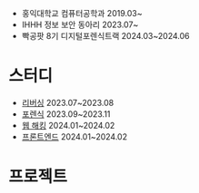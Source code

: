 * 홍익대학교 컴퓨터공학과 2019.03~
* IHHH 정보 보안 동아리 2023.07~
* 빡공팟 8기 디지털포렌식트랙 2024.03~2024.06

<h1>
  스터디
</h1>

* [리버싱](https://star-carpenter-32e.notion.site/d2c70c638c99455c8868cfc2ce1ae469?pvs=4) 2023.07~2023.08
* [포렌식](https://star-carpenter-32e.notion.site/d2c70c638c99455c8868cfc2ce1ae469?pvs=4) 2023.09~2023.11
* [웹 해킹](https://star-carpenter-32e.notion.site/d2c70c638c99455c8868cfc2ce1ae469?pvs=4) 2024.01~2024.02
* [프론트엔드](https://github.com/Dyedds/Front-end) 2024.01~2024.02
<h1>
  프로젝트
</h1>

<!--
**Dyedds/Dyedds** is a ✨ _special_ ✨ repository because its `README.md` (this file) appears on your GitHub profile.

Here are some ideas to get you started:

- 🔭 I’m currently working on ...
- 🌱 I’m currently learning ...
- 👯 I’m looking to collaborate on ...
- 🤔 I’m looking for help with ...
- 💬 Ask me about ...
- 📫 How to reach me: ...
- 😄 Pronouns: ...
- ⚡ Fun fact: ...
-->
